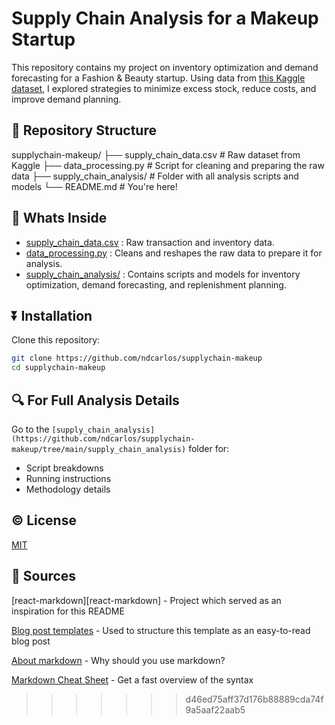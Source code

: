 
# Supply Chain Analysis for a Makeup Startup

This repository contains my project on inventory optimization and demand forecasting for a Fashion & Beauty startup. Using data from [this Kaggle dataset](https://www.kaggle.com/datasets/harshsingh2209/supply-chain-analysis), I explored strategies to minimize excess stock, reduce costs, and improve demand planning.

## 📂 Repository Structure
supplychain-makeup/
├── supply_chain_data.csv # Raw dataset from Kaggle
├── data_processing.py # Script for cleaning and preparing the raw data
├── supply_chain_analysis/ # Folder with all analysis scripts and models
└── README.md # You're here!

## 🚀 Whats Inside
- [supply_chain_data.csv](https://github.com/ndcarlos/supplychain-makeup/blob/main/supply_chain_data.csv) : Raw transaction and inventory data.
- [data_processing.py](https://github.com/ndcarlos/supplychain-makeup/blob/main/data_processing.py) : Cleans and reshapes the raw data to prepare it for analysis.
- [supply_chain_analysis/](https://github.com/ndcarlos/supplychain-makeup/tree/main/supply_chain_analysis) : Contains scripts and models for inventory optimization, demand forecasting, and replenishment planning.

## ⏬ Installation
Clone this repository:

```bash
git clone https://github.com/ndcarlos/supplychain-makeup
cd supplychain-makeup
```

## 🔍 For Full Analysis Details
Go to the ```[supply_chain_analysis](https://github.com/ndcarlos/supplychain-makeup/tree/main/supply_chain_analysis)``` folder for:
 * Script breakdowns
 * Running instructions
 * Methodology details

## ©️ License
[MIT](https://choosealicense.com/licenses/mit/)

## 🔌 Sources

[react-markdown][react-markdown] - Project which served as an inspiration for this README

[Blog post templates][blog-post-templates] - Used to structure this template as an easy-to-read blog post

[About markdown][about-markdown] - Why should you use markdown?

[Markdown Cheat Sheet][markdown-cheatsheet] - Get a fast overview of the syntax

[//]: # "Source definitions"
[blog-post-templates]: https://backlinko.com/hub/content/blog-post-templates "Backlinko blog post templates"
[about-markdown]: https://www.markdownguide.org/getting-started/ "Introduction to markdown"
[markdown-cheatsheet]: https://www.markdownguide.org/cheat-sheet/ "Markdown Cheat Sheet"

>>>>>>> d46ed75aff37d176b88889cda74f9a5aaf22aab5
